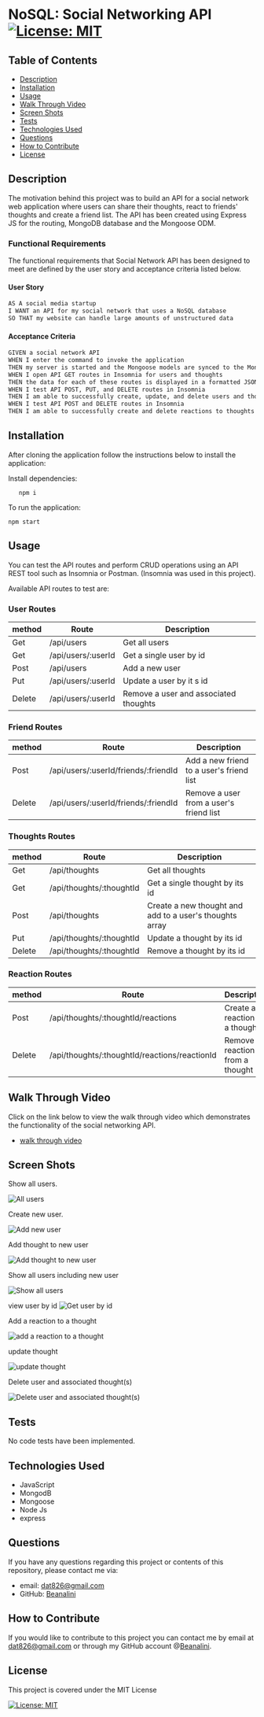 # NoSQL: Social Networking API [![License: MIT](https://img.shields.io/badge/License-MIT-yellow.svg)](https://opensource.org/licenses/MIT)  
  
  ## Table of Contents  
  * [Description](#description)
  * [Installation](#installation)
  * [Usage](#usage)
  * [Walk Through Video](#walk-through-video)
  * [Screen Shots](#screen-shots)
  * [Tests](#tests)
  * [Technologies Used](#technologies-used)  
  * [Questions](#questions) 
  * [How to Contribute](#how-to-contribute)   
  * [License](#license)
  
  ## Description



The motivation behind this project was to build an API for a social network web application where users can share their thoughts, react to friends' thoughts and create a friend list. The API has been created using Express JS for the routing, MongoDB database and the Mongoose ODM.
  
       
  ### Functional Requirements

  The functional requirements that Social Network API has been designed to meet are defined by the user story and acceptance criteria listed below.  

  #### User Story

```md
AS A social media startup
I WANT an API for my social network that uses a NoSQL database
SO THAT my website can handle large amounts of unstructured data
```
 

#### Acceptance Criteria

```md
GIVEN a social network API
WHEN I enter the command to invoke the application
THEN my server is started and the Mongoose models are synced to the MongoDB database
WHEN I open API GET routes in Insomnia for users and thoughts
THEN the data for each of these routes is displayed in a formatted JSON
WHEN I test API POST, PUT, and DELETE routes in Insomnia
THEN I am able to successfully create, update, and delete users and thoughts in my database
WHEN I test API POST and DELETE routes in Insomnia
THEN I am able to successfully create and delete reactions to thoughts and add and remove friends to a user’s friend list
```

  ## Installation
  
  After cloning the application follow the instructions below to install the application:

    
  Install dependencies:

       npm i

  To run the application:

    npm start
  

 ## Usage

  You can test the API routes and perform CRUD operations using an API REST tool such as Insomnia or Postman. (Insomnia was used in this project).

  Available API routes to test are:

  ### User Routes

  |method| Route| Description|
  | --- | --- | --- |
  |Get | /api/users | Get all users|
  |Get| /api/users/:userId| Get a single user by id|
  |Post| /api/users | Add a new user|
  |Put| /api/users/:userId| Update a user by it s id|
  |Delete| /api/users/:userId| Remove a user and associated thoughts|
  
  ### Friend Routes 

  |method| Route| Description|
  | --- | --- | --- |
 |Post| /api/users/:userId/friends/:friendId| Add a new friend to a user's friend list|
 |Delete| /api/users/:userId/friends/:friendId|Remove a user from a user's friend list|

  ### Thoughts Routes

  |method| Route| Description|
  | --- | --- | --- |
  |Get| /api/thoughts| Get all thoughts|
  |Get| /api/thoughts/:thoughtId| Get a single thought by its id
  |Post| /api/thoughts| Create a new thought and add to a user's thoughts array|
  |Put| /api/thoughts/:thoughtId| Update a thought by its id|
  |Delete| /api/thoughts/:thoughtId| Remove a thought by its id|

  ### Reaction Routes

  |method| Route| Description|
  | --- | --- | --- |
  |Post| /api/thoughts/:thoughtId/reactions| Create a reaction to a thought|
  |Delete| /api/thoughts/:thoughtId/reactions/reactionId| Remove a reaction from a thought|

  
  
 ## Walk Through Video

   Click on the link below to view the walk through video which demonstrates the functionality of the social networking API.

   - [walk through video](https://watch.screencastify.com/v/tR6l0OqAMlvmxY5iqGwf)

   

  ## Screen Shots

 Show all users.

 ![All users](./assets/images/get-all-users.png)

Create new user.

 ![Add new user](./assets/images/addnewuser.png)

 Add thought to new user

 ![Add thought to new user](./assets/images/newthought.png)

 Show all users including new user

 ![Show all users](./assets/images/view-all-users.png)

view user by id
![Get user by id](./assets/images/view-user-by-id.png)

Add a reaction to a thought

![add a reaction to a thought](./assets/images/add-reaction-thought.png)

update thought

![update thought](./assets/images/updatethought.png)

Delete user and associated thought(s)

![Delete user and associated thought(s)](./assets/images/deleteuserbyid.png)


  ## Tests
  No code tests have been implemented.

  ## Technologies Used
  - JavaScript
  - MongodB
  - Mongoose
  - Node Js  
  - express
  
    
 
  ## Questions
  If you have any questions regarding this project or contents of this repository, please contact me via:
  
  - email: dat826@gmail.com
  - GitHub: [Beanalini](https://github.com/Beanalini)  


  
  ## How to Contribute
  If you would like to contribute to this project you can contact me by email at dat826@gmail.com or through my GitHub account   @[Beanalini](https://github.com/Beanalini).
  

  ## License
  This project is covered under the MIT License  
  
  [![License: MIT](https://img.shields.io/badge/License-MIT-yellow.svg)](https://opensource.org/licenses/MIT) 
  